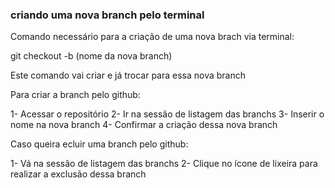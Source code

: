 ### criando uma nova branch pelo terminal


Comando necessário para a criação de uma nova brach via terminal:


git checkout -b (nome da nova branch)


Este comando vai criar e já trocar para essa nova branch

Para criar a branch pelo github:

1- Acessar o repositório
2- Ir na sessão de listagem das branchs
3- Inserir o nome na nova branch
4- Confirmar a criação dessa nova branch

Caso queira ecluir uma branch pelo github:

1- Vá na sessão de listagem das branchs
2- Clique no ícone de lixeira para realizar a exclusão dessa branch



